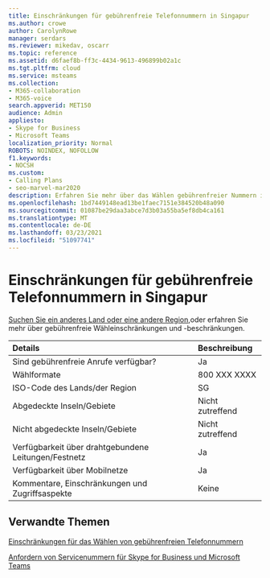 ```yaml
---
title: Einschränkungen für gebührenfreie Telefonnummern in Singapur
ms.author: crowe
author: CarolynRowe
manager: serdars
ms.reviewer: mikedav, oscarr
ms.topic: reference
ms.assetid: d6faef8b-ff3c-4434-9613-496899b02a1c
ms.tgt.pltfrm: cloud
ms.service: msteams
ms.collection:
- M365-collaboration
- M365-voice
search.appverid: MET150
audience: Admin
appliesto:
- Skype for Business
- Microsoft Teams
localization_priority: Normal
ROBOTS: NOINDEX, NOFOLLOW
f1.keywords:
- NOCSH
ms.custom:
- Calling Plans
- seo-marvel-mar2020
description: Erfahren Sie mehr über das Wählen gebührenfreier Nummern in Singapur, einschließlich Verfügbarkeit, Verfügbarkeit von Kabel-/Festnetz- und Mobilfunknetzen und Einschränkungen.
ms.openlocfilehash: 1bd7449148ead13be1faec7151e384520b48a090
ms.sourcegitcommit: 01087be29daa3abce7d3b03a55ba5ef8db4ca161
ms.translationtype: MT
ms.contentlocale: de-DE
ms.lasthandoff: 03/23/2021
ms.locfileid: "51097741"
---
```

# <a name="toll-free-dialing-restrictions-in-singapore"></a>Einschränkungen für gebührenfreie Telefonnummern in Singapur

[Suchen Sie ein anderes Land oder eine andere Region,](../toll-free-dialing-limitations-and-restrictions.md)oder erfahren Sie mehr über gebührenfreie Wähleinschränkungen und -beschränkungen.


|**Details**|**Beschreibung**|
|:-----|:-----|
|Sind gebührenfreie Anrufe verfügbar?  <br/> |Ja  <br/> |
|Wählformate  <br/> |800 XXX XXXX  <br/> |
|ISO-Code des Lands/der Region  <br/> |SG  <br/> |
|Abgedeckte Inseln/Gebiete  <br/> |Nicht zutreffend  <br/> |
|Nicht abgedeckte Inseln/Gebiete  <br/> |Nicht zutreffend  <br/> |
|Verfügbarkeit über drahtgebundene Leitungen/Festnetz  <br/> |Ja  <br/> |
|Verfügbarkeit über Mobilnetze  <br/> |Ja  <br/> |
|Kommentare, Einschränkungen und Zugriffsaspekte  <br/> |Keine  <br/> |
   
## <a name="related-topics"></a>Verwandte Themen

[Einschränkungen für das Wählen von gebührenfreien Telefonnummern](../toll-free-dialing-limitations-and-restrictions.md)

[Anfordern von Servicenummern für Skype for Business und Microsoft Teams](../getting-service-phone-numbers.md)

  
